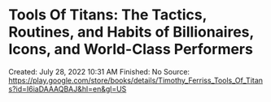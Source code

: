 # Tools Of Titans: The Tactics, Routines, and Habits of Billionaires, Icons, and World-Class Performers

Created: July 28, 2022 10:31 AM
Finished: No
Source: https://play.google.com/store/books/details/Timothy_Ferriss_Tools_Of_Titans?id=I6iaDAAAQBAJ&hl=en&gl=US